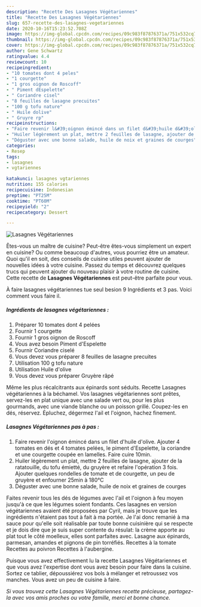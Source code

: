 ```yaml
---
description: "Recette Des Lasagnes Végétariennes"
title: "Recette Des Lasagnes Végétariennes"
slug: 657-recette-des-lasagnes-vegetariennes
date: 2020-10-16T15:23:52.708Z
image: https://img-global.cpcdn.com/recipes/09c983f87876371a/751x532cq70/lasagnes-vegetariennes-photo-principale-de-la-recette.jpg
thumbnail: https://img-global.cpcdn.com/recipes/09c983f87876371a/751x532cq70/lasagnes-vegetariennes-photo-principale-de-la-recette.jpg
cover: https://img-global.cpcdn.com/recipes/09c983f87876371a/751x532cq70/lasagnes-vegetariennes-photo-principale-de-la-recette.jpg
author: Gene Schwartz
ratingvalue: 4.4
reviewcount: 10
recipeingredient:
- "10 tomates dont 4 peles"
- "1 courgette"
- "1 gros oignon de Roscoff"
- " Piment dEspelette"
- " Coriandre cisel"
- "8 feuilles de lasagne precuites"
- "100 g tofu nature"
- " Huile dolive"
- " Gruyre rp"
recipeinstructions:
- "Faire revenir l&#39;oignon émincé dans un filet d&#39;huile d&#39;olive. Ajouter 4 tomates en dés et 4 tomates pelées, le piment d&#39;Espelette, la coriandre et une courgette coupée en lamelles. Faire cuire 10min."
- "Huiler légèrement un plat, mettre 2 feuilles de lasagne, ajouter de la ratatouille, du tofu émietté, du gruyère et refaire l&#39;opération 3 fois. Ajouter quelques rondelles de tomate et de courgette, un peu de gruyère et enfourner 25min à 180°C"
- "Déguster avec une bonne salade, huile de noix et graines de courges"
categories:
- Resep
tags:
- lasagnes
- vgtariennes

katakunci: lasagnes vgtariennes 
nutrition: 155 calories
recipecuisine: Indonesian
preptime: "PT25M"
cooktime: "PT60M"
recipeyield: "2"
recipecategory: Dessert

---
```



![Lasagnes Végétariennes](https://img-global.cpcdn.com/recipes/09c983f87876371a/751x532cq70/lasagnes-vegetariennes-photo-principale-de-la-recette.jpg)

Êtes-vous un maître de cuisine? Peut-être êtes-vous simplement un expert en cuisine? Ou comme beaucoup d'autres, vous pourriez être un amateur. Quoi qu'il en soit, des conseils de cuisine utiles peuvent ajouter de nouvelles idées à votre cuisine. Passez du temps et découvrez quelques trucs qui peuvent ajouter du nouveau plaisir à votre routine de cuisine. Cette recette de <strong> Lasagnes Végétariennes </strong> est peut-être parfaite pour vous.

<!--inarticleads1-->

À faire lasagnes végétariennes tue seul besion 9 Ingrédients et 3 pas. Voici comment vous faire il.

##### Ingrédients de lasagnes végétariennes :

1. Préparer 10 tomates dont 4 pelées
1. Fournir 1 courgette
1. Fournir 1 gros oignon de Roscoff
1. Vous avez besoin  Piment d&#39;Espelette
1. Fournir  Coriandre ciselé
1. Vous devez vous préparer 8 feuilles de lasagne precuites
1. Utilisation 100 g tofu nature
1. Utilisation  Huile d&#39;olive
1. Vous devez vous préparer  Gruyère râpé


Même les plus récalcitrants aux épinards sont séduits. Recette Lasagnes végétariennes à la béchamel. Vos lasagnes végétariennes sont prêtes, servez-les en plat unique avec une salade vert ou, pour les plus gourmands, avec une viande blanche ou un poisson grillé. Coupez-les en dés, réservez. Épluchez, dégermez l&#39;ail et l&#39;oignon, hachez finement. 

<!--inarticleads2-->

##### Lasagnes Végétariennes pas à pas :

1. Faire revenir l&#39;oignon émincé dans un filet d&#39;huile d&#39;olive. Ajouter 4 tomates en dés et 4 tomates pelées, le piment d&#39;Espelette, la coriandre et une courgette coupée en lamelles. Faire cuire 10min.
1. Huiler légèrement un plat, mettre 2 feuilles de lasagne, ajouter de la ratatouille, du tofu émietté, du gruyère et refaire l&#39;opération 3 fois. Ajouter quelques rondelles de tomate et de courgette, un peu de gruyère et enfourner 25min à 180°C
1. Déguster avec une bonne salade, huile de noix et graines de courges


Faites revenir tous les dés de légumes avec l&#39;ail et l&#39;oignon à feu moyen jusqu&#39;à ce que les légumes soient fondants. Ces lasagnes en version végétariennes avaient été proposées par Cyril, mais je trouve que les ingrédients n&#39;étaient pas tout à fait à ma portée. Je l&#39;ai donc remanié à ma sauce pour qu&#39;elle soit réalisable par toute bonne cuisinière qui se respecte et je dois dire que je suis super contente du résulat: la crème apporte au plat tout le côté moelleux, elles sont parfaites avec. Lasagne aux épinards, parmesan, amandes et pignons de pin torréfiés. Recettes à la tomate Recettes au poivron Recettes à l&#39;aubergine. 

<!--inarticleads1-->

<p>
Puisque vous avez effectivement lu la recette Lasagnes Végétariennes et que vous avez l'expertise dont vous avez besoin pour faire dans la cuisine. Sortez ce tablier, dépoussiérez vos bols à mélanger et retroussez vos manches. Vous avez un peu de cuisine à faire.
</p>

<p>
<i>Si vous trouvez cette Lasagnes Végétariennes recette précieuse, partagez-la avec vos amis proches ou votre famille, merci et bonne chance.</i>
</p>
